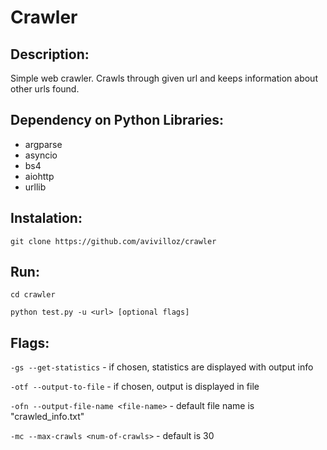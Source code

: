 # Crawler

## Description:

Simple web crawler. Crawls through given url and keeps information about other urls found.

## Dependency on Python Libraries:

- argparse
- asyncio
- bs4
- aiohttp
- urllib

## Instalation:

``` git clone https://github.com/avivilloz/crawler ```

## Run:

``` cd crawler ```

``` python test.py -u <url> [optional flags] ```

## Flags:

``` -gs --get-statistics ``` - if chosen, statistics are displayed with output info

``` -otf --output-to-file ``` - if chosen, output is displayed in file

``` -ofn --output-file-name <file-name> ``` - default file name is "crawled_info.txt"

``` -mc --max-crawls <num-of-crawls> ``` - default is 30
